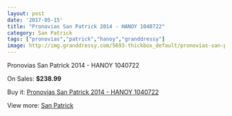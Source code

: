 ```yaml
---
layout: post
date: '2017-05-15'
title: "Pronovias San Patrick 2014 - HANOY 1040722"
category: San Patrick
tags: ["pronovias","patrick","hanoy","granddressy"]
image: http://img.granddressy.com/5693-thickbox_default/pronovias-san-patrick-2014-hanoy-1040722.jpg
---
```

Pronovias San Patrick 2014 - HANOY 1040722

On Sales: **$238.99**
<a href="https://www.granddressy.com/en/san-patrick/5029-pronovias-san-patrick-2014-hanoy-1040722.html"><amp-img layout="responsive" width="600" height="600" src="//img.granddressy.com/5693-thickbox_default/pronovias-san-patrick-2014-hanoy-1040722.jpg" alt="Pronovias San Patrick 2014 - HANOY 1040722 0" /></a>

Buy it: [Pronovias San Patrick 2014 - HANOY 1040722](https://www.granddressy.com/en/san-patrick/5029-pronovias-san-patrick-2014-hanoy-1040722.html "Pronovias San Patrick 2014 - HANOY 1040722")

View more: [San Patrick](https://www.granddressy.com/en/222-san-patrick "San Patrick")